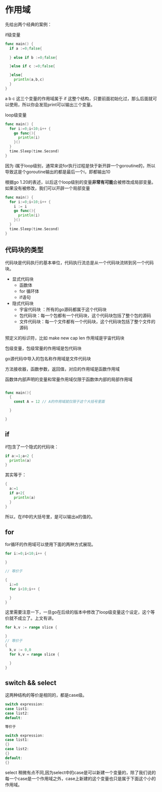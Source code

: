<!--
 * @Author: shgopher shgopher@gmail.com
 * @Date: 2022-11-28 01:33:50
 * @LastEditors: shgopher shgopher@gmail.com
 * @LastEditTime: 2023-02-03 16:38:07
 * @FilePath: /GOFamily/基础/作用域/README.md
 * @Description: 
 * 
 * Copyright (c) 2023 by shgopher shgopher@gmail.com, All Rights Reserved. 
-->
# 作用域

先给出两个经典的案例：

if级变量
```go
func main() {
  if a :=0;false{
  
  } else if b :=0;false{

  }else if c :=0;false{

  }else{
    println(a,b,c)
  }
}
```
a b c 这三个变量的作用域属于 if 这整个结构，只要前面初始化过，那么后面就可以使用，所以你会发现print可以输出三个变量。

loop级变量
```go
func main() {
  for i:=0;i<10;i++ {
    go func(){
      println(i)
    }()
  }
  time.Sleep(time.Second)
}
```
因为 i属于loop级别，通常来说for执行过程是快于新开辟一个goroutine的，所以导致这是个goroutine输出的都是最后一个i，即都输出10

根据go 1.20的表述，以后这个loop级别的变量**非常有可能**会被修改成局部变量。如果没有被修改，我们可以开辟一个局部变量

```go
func main() {
  for i:=0;i<10;i++ {
    i := i
    go func(){
      println(i)
    }()
  }
  time.Sleep(time.Second)
}
```
## 代码块的类型
代码块是代码执行的基本单位，代码执行流总是从一个代码块流转到另一个代码块。

- 显式代码块
  - 函数体
  - for 循环体
  - if语句
- 隐式代码块
  - 宇宙代码块 ：所有的go源码都属于这个代码块
  - 包代码块：每一个包都有一个代码块，这个代码块包括了整个包的源码
  - 文件代码块：每一个文件都有一个代码块，这个代码块包括了整个文件的源码
  
预定义的标识符，比如 make new cap len 作用域是宇宙代码块

包级变量，包级常量的作用域是包代码块

go源代码中导入的包名称作用域是文件代码块

方法接收器，函数参数，返回值，对应的作用域是函数作用域

函数体内部声明的变量和常量作用域仅限于函数体内部的局部作用域
```go

func main(){
  {
    const A = 12 // A的作用域就仅限于这个大括号里面

  }

}
```
## if
if包含了一个隐式的代码块：
```go
if a:=1;a<2 {
  println(a)
}
```
其实等于：
```go
{
  a:=1
  if a<2{
    println(a)
  }
}
```

所以，在if中的大括号里，是可以输出a的值的。
## for
for循环的作用域可以使用下面的两种方式展现。

```go
for i:=0;i<10;i++ {

}

// 等价于

{
  i:=0
  for i<10;i++ {

  }
}
```
这里需要注意一下，一旦go在后续的版本中修改了loop级变量这个设定，这个等价就不成立了。上文有讲。

```go
for k,v := range slice {

}
// 等价于
{
  k,v := 0,0
  for k,v = range slice {

  }
}
```
## switch && select
这两种结构的等价是相同的，都是case级。

```go
switch expression:
case list1:
case list2:
default:

等价于

switch expression:
case list1:
{}
case list2:
{}
default:
{}
```
select 稍微有点不同,因为select中的case是可以新建一个变量的，除了我们说的每一个case是一个作用域之外，case上新建的这个变量也只是属于下面这个小的作用域。